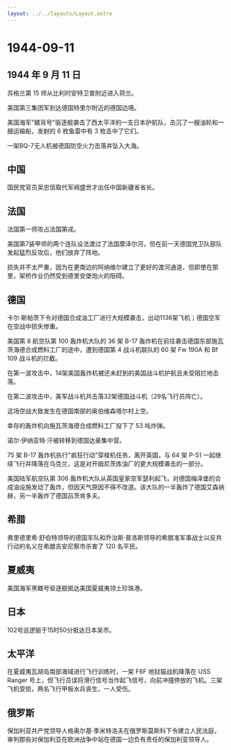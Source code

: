 ```yaml
---
layout: ../../layouts/Layout.astro
---
```


# 1944-09-11

## 1944 年 9 月 11 日

苏格兰第 15 师从比利时安特卫普附近进入荷兰。

美国第三集团军到达德国特里尔附近的德国边境。

美国海军"鳍背号"驱逐舰袭击了西太平洋的一支日本护航队，击沉了一艘油轮和一艘运输船，发射的
6 枚鱼雷中有 3 枚击中了它们。

一架BQ-7无人机被德国防空火力击落并坠入大海。

## 中国

国民党官员吴忠信取代军阀盛世才出任中国新疆省省长。

## 法国

法国第一师攻占法国第戎。

美国第7装甲师的两个连队设法渡过了法国摩泽尔河，但在前一天德国党卫队部队发起猛烈反攻后，他们放弃了阵地。

损失并不太严重，因为在更南边的阿纳维尔建立了更好的渡河通道，但即使在那里，架桥作业仍然受到德里安堡炮火的阻碍。

## 德国

卡尔·斯帕茨下令对德国合成油工厂进行大规模袭击，出动1136架飞机；德国空军在空战中损失惨重。

美国第 8 航空队第 100 轰炸机大队的 36 架 B-17
轰炸机在前往袭击德国东部施瓦茨海德合成燃料工厂的途中，遭到德国第 4
战斗机联队的 60 架 Fw 190A 和 Bf 109 战斗机的拦截。

在第一波攻击中，14架美国轰炸机被还未赶到的美国战斗机护航且未受阻拦地击落。

在第二波攻击中，美军战斗机共击落32架德国战斗机（29名飞行员阵亡）。

这场空战大致发生在德国南部的奥伯维森塔尔村上空。

幸存的轰炸机向施瓦茨海德合成燃料工厂投下了 53 吨炸弹。

诺尔·伊纳亚特·汗被转移到德国达豪集中营。

75 架 B-17 轰炸机执行"疯狂行动"穿梭机任务，离开英国，与 64 架 P-51
一起继续飞行并降落在乌克兰，这是对开姆尼茨炼油厂的更大规模袭击的一部分。

美国陆军航空队第 306
轰炸机大队从英国皇家空军瑟利起飞，对德国梅泽堡的合成油设施发动了轰炸，但因天气原因不得不改道。该大队的一半轰炸了德国艾森纳赫，另一半轰炸了德国吕茨肯多夫。

## 希腊

弗里德里希·舒伯特领导的德国军队和乔治斯·普洛斯领导的希腊准军事战士以反共行动的名义在希腊吉安尼察市杀害了
120 名平民。

## 夏威夷

美国海军黑鳍号驱逐舰抵达美国夏威夷领土珍珠港。

## 日本

102号巡逻艇于15时50分抵达日本吴市。

## 太平洋

在夏威夷瓦胡岛南部海域进行飞行训练时，一架 F6F 地狱猫战机降落在 USS
Ranger
号上，但飞行员误将滑行信号当作起飞信号，向前冲撞停放的飞机。三架飞机受损，两名飞行甲板水兵丧生，一人受伤。

## 俄罗斯

保加利亚共产党领导人格奥尔基·季米特洛夫在俄罗斯莫斯科下令建立人民法庭，审判那些对保加利亚在欧洲战争中站在德国一边负有责任的保加利亚领导人。